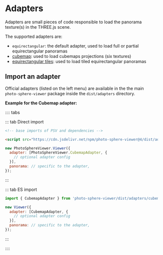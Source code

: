 # Adapters

Adapters are small pieces of code responsible to load the panorama texture(s) in the THREE.js scene.

The supported adapters are:
- `equirectangular`: the default adapter, used to load full or partial equirectangular panoramas
- [cubemap](cubemap.md): used to load cubemaps projections (six textures)
- [equirectangular tiles](tiles.md): used to load tiled equirectangular panoramas

## Import an adapter

Official adapters (listed on the left menu) are available in the the main `photo-sphere-viewer` package inside the `dist/adapters` directory.

**Example for the Cubemap adapter:**

:::: tabs

::: tab Direct import
```html
<!-- base imports of PSV and dependencies -->

<script src="https://cdn.jsdelivr.net/npm/photo-sphere-viewer@4/dist/adapters/cubemap.min.js"></script>
```

```js
new PhotoSphereViewer.Viewer({
  adapter: [PhotoSphereViewer.CubemapAdapter, {
    // optional adapter config
  }],
  panorama: // specific to the adapter,
});
```
:::

::: tab ES import
```js
import { CubemapAdapter } from 'photo-sphere-viewer/dist/adapters/cubemap';

new Viewer({
  adapter: [CubemapAdapter, {
    // optional adapter config
  }],
  panorama: // specific to the adapter,
});
```
:::

::::
